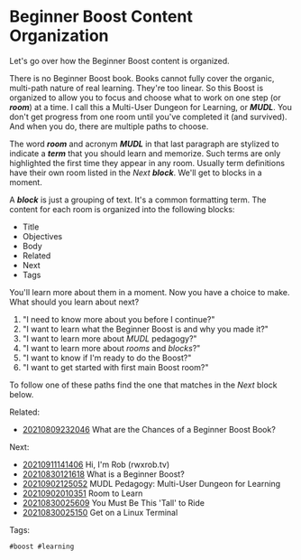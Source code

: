 # Beginner Boost Content Organization

Let's go over how the Beginner Boost content is organized.

There is no Beginner Boost book. Books cannot fully cover the organic,
multi-path nature of real learning. They're too linear. So this Boost is
organized to allow you to focus and choose what to work on one step (or
***room***) at a time. I call this a Multi-User Dungeon for Learning, or
***MUDL***. You don't get progress from one room until you've completed
it (and survived). And when you do, there are multiple paths to choose.

The word ***room*** and acronym ***MUDL*** in that last paragraph are
stylized to indicate a ***term*** that you should learn and memorize.
Such terms are only highlighted the first time they appear in any room.
Usually term definitions have their own room listed in the *Next*
***block***. We'll get to blocks in a moment.

A ***block*** is just a grouping of text. It's a common formatting term.
The content for each room is organized into the following blocks:

* Title
* Objectives
* Body
* Related
* Next
* Tags

You'll learn more about them in a moment. Now you have a choice to make.
What should you learn about next?

1. "I need to know more about you before I continue?"
1. "I want to learn what the Beginner Boost is and why you made it?"
1. "I want to learn more about *MUDL* pedagogy?"
1. "I want to learn more about *rooms* and *blocks*?"
1. "I want to know if I'm ready to do the Boost?"
1. "I want to get started with first main Boost room?"

To follow one of these paths find the one that matches in the
*Next* block below.

Related:

* [20210809232046](/20210809232046/) What are the Chances of a Beginner Boost Book?

Next:

* [20210911141406](/20210911141406/) Hi, I'm Rob (rwxrob.tv)
* [20210830121618](/20210830121618/) What is a Beginner Boost?
* [20210902125052](/20210902125052/) MUDL Pedagogy: Multi-User Dungeon for Learning
* [20210902010351](/20210902010351/) Room to Learn
* [20210830025609](/20210830025609/) You Must Be This 'Tall' to Ride
* [20210830025150](/20210830025150/) Get on a Linux Terminal

Tags:

    #boost #learning
